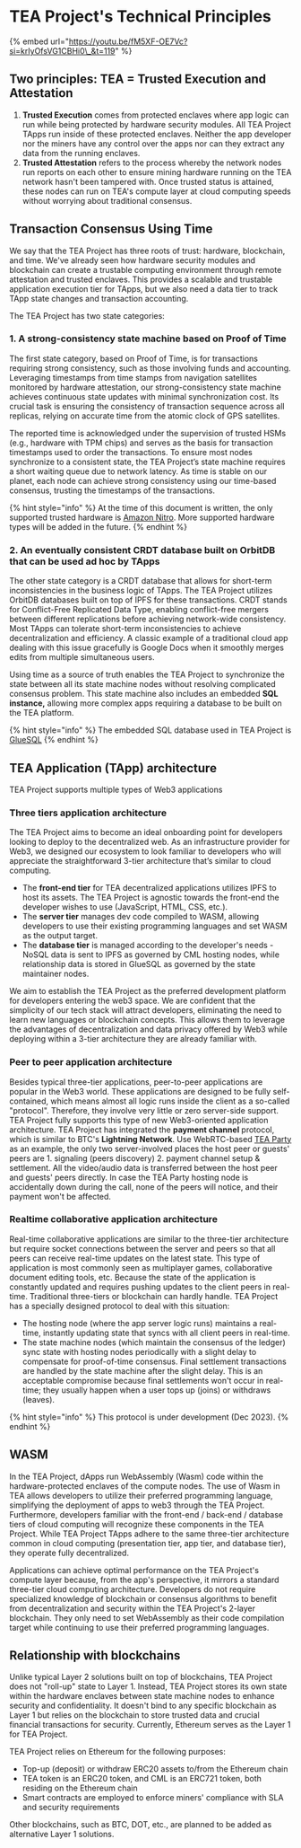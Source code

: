 # TEA Project's Technical Principles

{% embed url="https://youtu.be/fM5XF-OE7Vc?si=krIyOfsVG1CBHi0\_&t=119" %}

## Two principles: TEA = Trusted Execution and Attestation

1. **Trusted Execution** comes from protected enclaves where app logic can run while being protected by hardware security modules. All TEA Project TApps run inside of these protected enclaves. Neither the app developer nor the miners have any control over the apps nor can they extract any data from the running enclaves.
1. **Trusted Attestation** refers to the process whereby the network nodes run reports on each other to ensure mining hardware running on the TEA network hasn't been tampered with. Once trusted status is attained, these nodes can run on TEA's compute layer at cloud computing speeds without worrying about traditional consensus.

## Transaction Consensus Using Time

We say that the TEA Project has three roots of trust: hardware, blockchain, and time. We've already seen how hardware security modules and blockchain can create a trustable computing environment through remote attestation and trusted enclaves. This provides a scalable and trustable application execution tier for TApps, but we also need a data tier to track TApp state changes and transaction accounting.

The TEA Project has two state categories:

### 1. A strong-consistency state machine based on Proof of Time

The first state category, based on Proof of Time, is for transactions requiring strong consistency, such as those involving funds and accounting. Leveraging timestamps from time stamps from navigation satellites monitored by hardware attestation, our strong-consistency state machine achieves continuous state updates with minimal synchronization cost. Its crucial  task is ensuring the consistency of transaction sequence across all replicas, relying on accurate time from the atomic clock of GPS satellites.

The reported time is acknowledged under the supervision of trusted HSMs (e.g., hardware with TPM chips) and serves as the basis for transaction timestamps used to order the transactions. To ensure most nodes synchronize to a consistent state, the TEA Project’s state machine requires a short waiting queue due to network latency. As time is stable on our planet, each node can achieve strong consistency using our time-based consensus, trusting the timestamps of the transactions.

{% hint style="info" %}
At the time of this document is written, the only supported trusted hardware is [Amazon Nitro](https://aws.amazon.com/ec2/nitro/). More supported hardware types will be added in the future. 
{% endhint %}

### 2. An eventually consistent CRDT database built on OrbitDB that can be used ad hoc by TApps

The other state category is a CRDT database that allows for short-term inconsistencies in the business logic of TApps. The TEA Project utilizes OrbitDB databases built on top of IPFS for these transactions. CRDT stands for Conflict-Free Replicated Data Type, enabling conflict-free mergers between different replications before achieving network-wide consistency. Most TApps can tolerate short-term inconsistencies to achieve decentralization and efficiency. A classic example of a traditional cloud app dealing with this issue gracefully is Google Docs when it smoothly merges edits from multiple simultaneous users.

Using time as a source of truth enables the TEA Project to synchronize the state between all its state machine nodes without resolving complicated consensus problem. This state machine also includes an embedded **SQL instance,** allowing more complex apps requiring a database to be built on the TEA platform.

{% hint style="info" %}
The embedded SQL database used in TEA Project is [GlueSQL](https://github.com/gluesql/gluesql)
{% endhint %}

## TEA Application (TApp) architecture

TEA Project supports multiple types of Web3 applications

### Three tiers application architecture

The TEA Project aims to become an ideal onboarding point for developers looking to deploy to the decentralized web. As an infrastructure provider for Web3, we designed our ecosystem to look familiar to developers who will appreciate the straightforward 3-tier architecture that’s similar to cloud computing.

* The **front-end tier** for TEA decentralized applications utilizes IPFS to host its assets. The TEA Project is agnostic towards the front-end the developer wishes to use (JavaScript, HTML, CSS, etc.).
* The **server tier** manages dev code compiled to WASM, allowing developers to use their existing programming languages and set WASM as the output target.
* The **database tier** is managed according to the developer's needs - NoSQL data is sent to IPFS as governed by CML hosting nodes, while relationship data is stored in GlueSQL as governed by the state maintainer nodes.

We aim to establish the TEA Project as the preferred development platform for developers entering the web3 space. We are confident that the simplicity of our tech stack will attract developers, eliminating the need to learn new languages or blockchain concepts. This allows them to leverage the advantages of decentralization and data privacy offered by Web3 while deploying within a 3-tier architecture they are already familiar with.

### Peer to peer application architecture

Besides typical three-tier applications, peer-to-peer applications are popular in the Web3 world. These applications are designed to be fully self-contained, which means almost all logic runs inside the client as a so-called "protocol". Therefore, they involve very little or zero server-side support. TEA Project fully supports this type of new Web3-oriented application architecture. TEA Project has integrated the **payment channel** protocol, which is similar to BTC's **Lightning Network**. Use WebRTC-based [TEA Party](../_2_user_manual/_8_Tea%20Party.md) as an example, the only two server-involved places the host peer or guests' peers are 1. signaling (peers discovery) 2. payment channel setup & settlement. All the video/audio data is transferred between the host peer and guests' peers directly. In case the TEA Party hosting node is accidentally down during the call, none of the peers will notice, and their payment won't be affected.

### Realtime collaborative application architecture

Real-time collaborative applications are similar to the three-tier architecture but require socket connections between the server and peers so that all peers can receive real-time updates on the latest state. This type of application is most commonly seen as multiplayer games, collaborative document editing tools, etc. Because the state of the application is constantly updated and requires pushing updates to the client peers in real-time. Traditional three-tiers or blockchain can hardly handle. TEA Project has a specially designed protocol to deal with this situation:

* The hosting node (where the app server logic runs) maintains a real-time, instantly updating state that syncs with all client peers in real-time.
* The state machine nodes (which maintain the consensus of the ledger) sync state with hosting nodes periodically with a slight delay to compensate for proof-of-time consensus. Final settlement transactions are handled by the state machine after the slight delay. This is an acceptable compromise because final settlements won't occur in real-time; they usually happen when a user tops up (joins) or withdraws (leaves).

{% hint style="info" %}
This protocol is under development (Dec 2023). 
{% endhint %}

## WASM

In the TEA Project, dApps run WebAssembly (Wasm) code within the hardware-protected enclaves of the compute nodes. The use of Wasm in TEA allows developers to utilize their preferred programming language, simplifying the deployment of apps to web3 through the TEA Project. Furthermore, developers familiar with the front-end / back-end / database tiers of cloud computing will recognize these components in the TEA Project. While TEA Project TApps adhere to the same three-tier architecture common in cloud computing (presentation tier, app tier, and database tier), they operate fully decentralized.

Applications can achieve optimal performance on the TEA Project's compute layer because, from the app's perspective, it mirrors a standard three-tier cloud computing architecture. Developers do not require specialized knowledge of blockchain or consensus algorithms to benefit from decentralization and security within the TEA Project's 2-layer blockchain. They only need to set WebAssembly as their code compilation target while continuing to use their preferred programming languages.

## Relationship with blockchains

Unlike typical Layer 2 solutions built on top of blockchains, TEA Project does not "roll-up" state to Layer 1. Instead, TEA Project stores its own state within the hardware enclaves between state machine nodes to enhance security and confidentiality. It doesn't bind to any specific blockchain as Layer 1 but relies on the blockchain to store trusted data and crucial financial transactions for security. Currently, Ethereum serves as the Layer 1 for TEA Project.

TEA Project relies on Ethereum for the following purposes:

* Top-up (deposit) or withdraw ERC20 assets to/from the Ethereum chain
* TEA token is an ERC20 token, and CML is an ERC721 token, both residing on the Ethereum chain
* Smart contracts are employed to enforce miners' compliance with SLA and security requirements

Other blockchains, such as BTC, DOT, etc., are planned to be added as alternative Layer 1 solutions.

